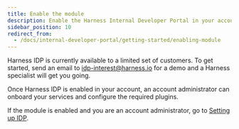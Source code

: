 ```yaml
---
title: Enable the module
description: Enable the Harness Internal Developer Portal in your account.
sidebar_position: 10
redirect_from:
  - /docs/internal-developer-portal/getting-started/enabling-module
---
```


Harness IDP is currently available to a limited set of customers. To get started, send an email to idp-interest@harness.io for a demo and a Harness specialist will get you going.

Once Harness IDP is enabled in your account, an account administrator can onboard your services and configure the required plugins.

If the module is enabled and you are an account administrator, go to [Setting up IDP](./onboarding-guide).
